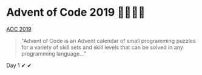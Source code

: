 # Advent of Code 2019 🎄🎅👨‍💻

[AOC 2019](https://adventofcode.com/2019)

> "Advent of Code is an Advent calendar of small programming puzzles for a variety of skill sets and skill levels that can be solved in any programming language..."

Day 1 ✔ ✔
